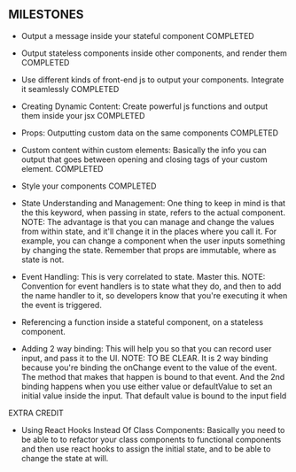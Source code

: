 ## MILESTONES
- Output a message inside your stateful component
COMPLETED

- Output stateless components inside other components, and render them
COMPLETED

- Use different kinds of front-end js to output your components. Integrate it seamlessly
COMPLETED

- Creating Dynamic Content: Create powerful js functions and output them inside your jsx
COMPLETED


- Props: Outputting custom data on the same components
COMPLETED


- Custom content within custom elements: Basically the info you can output that goes between opening and closing tags of your custom element.
COMPLETED

- Style your components
COMPLETED

- State Understanding and Management: One thing to keep in mind is that the this keyword, when passing in state, refers to the actual component. NOTE: The advantage is that you can manage and change the values from within state, and it'll change it in the places where you call it. For example, you can change a component when the user inputs something by changing the state. Remember that props are immutable, where as state is not.


- Event Handling: This is very correlated to state. Master this. NOTE: Convention for event handlers is to state what they do, and then to add the name handler to it, so developers know that you're executing it when the event is triggered.


- Referencing a function inside a stateful component, on a stateless component.


- Adding 2 way binding: This will help you so that you can record user input, and pass it to the UI. NOTE: TO BE CLEAR. It is 2 way binding because you're binding the onChange event to the value of the event. The method that makes that happen is bound to that event. And the 2nd binding happens when you use either value or defaultValue to set an initial value inside the input. That default value is bound to the input field

EXTRA CREDIT
- Using React Hooks Instead Of Class Components: Basically you need to be able to to refactor your class components to functional components and then use react hooks to assign the initial state, and to be able to change the state at will.
